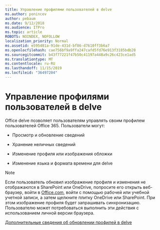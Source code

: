 ```yaml
---
title: Управление профилями пользователей в delve
ms.author: ponincev
author: pebaum
ms.date: 9/12/2018
ms.audience: ITPro
ms.topic: article
ROBOTS: NOINDEX, NOFOLLOW
localization_priority: Normal
ms.assetid: e595481a-91de-431d-bf86-d7610ff3b6a7
ms.openlocfilehash: cae756bf9a9ffa247cafd5fd76e913f3185bdb28
ms.sourcegitcommit: b43f77221f47b50c41197a448a9c26c423ce1ad5
ms.translationtype: MT
ms.contentlocale: ru-RU
ms.lasthandoff: 11/15/2019
ms.locfileid: "36497204"
---
```

# <a name="manage-user-profiles-in-delve"></a>Управление профилями пользователей в delve

Office delve позволяет пользователям управлять своим профилем пользователей Office 365. Пользователи могут:
  
- Просмотр и обновление сведений
    
- Хранение неличных сведений
    
- Изменение профиля или изображения обложки
    
- Изменение языка и формата времени для delve
    
> [!NOTE]
> Если пользователь обновил изображение профиля и изменения не отображаются в SharePoint или OneDrive, попросите его открыть веб-браузер, войти в [Office.com](https://www.office.com), войти с помощью рабочей или учебной учетной записи, а затем щелкните плитку OneDrive или SharePoint. При этом изображение профиля будет запрашивать синхронизацию. Пользователю может потребоваться выполнить эти действия с использованием личной версии браузера. 
  
[Дополнительные сведения об обновлении профилей в delve](https://go.microsoft.com/fwlink/?linkid=735070)
  

